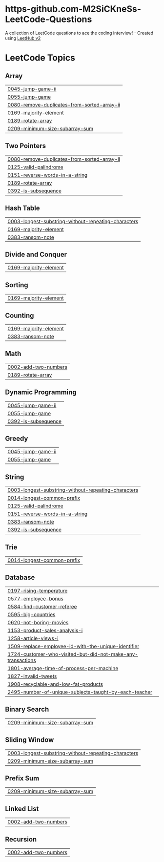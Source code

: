 # https-github.com-M2SiCKneSs-LeetCode-Questions
A collection of LeetCode questions to ace the coding interview! - Created using [LeetHub v2](https://github.com/arunbhardwaj/LeetHub-2.0)

<!---LeetCode Topics Start-->
# LeetCode Topics
## Array
|  |
| ------- |
| [0045-jump-game-ii](https://github.com/M2SiCKneSs/https-github.com-M2SiCKneSs-LeetCode-Questions/tree/master/0045-jump-game-ii) |
| [0055-jump-game](https://github.com/M2SiCKneSs/https-github.com-M2SiCKneSs-LeetCode-Questions/tree/master/0055-jump-game) |
| [0080-remove-duplicates-from-sorted-array-ii](https://github.com/M2SiCKneSs/https-github.com-M2SiCKneSs-LeetCode-Questions/tree/master/0080-remove-duplicates-from-sorted-array-ii) |
| [0169-majority-element](https://github.com/M2SiCKneSs/https-github.com-M2SiCKneSs-LeetCode-Questions/tree/master/0169-majority-element) |
| [0189-rotate-array](https://github.com/M2SiCKneSs/https-github.com-M2SiCKneSs-LeetCode-Questions/tree/master/0189-rotate-array) |
| [0209-minimum-size-subarray-sum](https://github.com/M2SiCKneSs/https-github.com-M2SiCKneSs-LeetCode-Questions/tree/master/0209-minimum-size-subarray-sum) |
## Two Pointers
|  |
| ------- |
| [0080-remove-duplicates-from-sorted-array-ii](https://github.com/M2SiCKneSs/https-github.com-M2SiCKneSs-LeetCode-Questions/tree/master/0080-remove-duplicates-from-sorted-array-ii) |
| [0125-valid-palindrome](https://github.com/M2SiCKneSs/https-github.com-M2SiCKneSs-LeetCode-Questions/tree/master/0125-valid-palindrome) |
| [0151-reverse-words-in-a-string](https://github.com/M2SiCKneSs/https-github.com-M2SiCKneSs-LeetCode-Questions/tree/master/0151-reverse-words-in-a-string) |
| [0189-rotate-array](https://github.com/M2SiCKneSs/https-github.com-M2SiCKneSs-LeetCode-Questions/tree/master/0189-rotate-array) |
| [0392-is-subsequence](https://github.com/M2SiCKneSs/https-github.com-M2SiCKneSs-LeetCode-Questions/tree/master/0392-is-subsequence) |
## Hash Table
|  |
| ------- |
| [0003-longest-substring-without-repeating-characters](https://github.com/M2SiCKneSs/https-github.com-M2SiCKneSs-LeetCode-Questions/tree/master/0003-longest-substring-without-repeating-characters) |
| [0169-majority-element](https://github.com/M2SiCKneSs/https-github.com-M2SiCKneSs-LeetCode-Questions/tree/master/0169-majority-element) |
| [0383-ransom-note](https://github.com/M2SiCKneSs/https-github.com-M2SiCKneSs-LeetCode-Questions/tree/master/0383-ransom-note) |
## Divide and Conquer
|  |
| ------- |
| [0169-majority-element](https://github.com/M2SiCKneSs/https-github.com-M2SiCKneSs-LeetCode-Questions/tree/master/0169-majority-element) |
## Sorting
|  |
| ------- |
| [0169-majority-element](https://github.com/M2SiCKneSs/https-github.com-M2SiCKneSs-LeetCode-Questions/tree/master/0169-majority-element) |
## Counting
|  |
| ------- |
| [0169-majority-element](https://github.com/M2SiCKneSs/https-github.com-M2SiCKneSs-LeetCode-Questions/tree/master/0169-majority-element) |
| [0383-ransom-note](https://github.com/M2SiCKneSs/https-github.com-M2SiCKneSs-LeetCode-Questions/tree/master/0383-ransom-note) |
## Math
|  |
| ------- |
| [0002-add-two-numbers](https://github.com/M2SiCKneSs/https-github.com-M2SiCKneSs-LeetCode-Questions/tree/master/0002-add-two-numbers) |
| [0189-rotate-array](https://github.com/M2SiCKneSs/https-github.com-M2SiCKneSs-LeetCode-Questions/tree/master/0189-rotate-array) |
## Dynamic Programming
|  |
| ------- |
| [0045-jump-game-ii](https://github.com/M2SiCKneSs/https-github.com-M2SiCKneSs-LeetCode-Questions/tree/master/0045-jump-game-ii) |
| [0055-jump-game](https://github.com/M2SiCKneSs/https-github.com-M2SiCKneSs-LeetCode-Questions/tree/master/0055-jump-game) |
| [0392-is-subsequence](https://github.com/M2SiCKneSs/https-github.com-M2SiCKneSs-LeetCode-Questions/tree/master/0392-is-subsequence) |
## Greedy
|  |
| ------- |
| [0045-jump-game-ii](https://github.com/M2SiCKneSs/https-github.com-M2SiCKneSs-LeetCode-Questions/tree/master/0045-jump-game-ii) |
| [0055-jump-game](https://github.com/M2SiCKneSs/https-github.com-M2SiCKneSs-LeetCode-Questions/tree/master/0055-jump-game) |
## String
|  |
| ------- |
| [0003-longest-substring-without-repeating-characters](https://github.com/M2SiCKneSs/https-github.com-M2SiCKneSs-LeetCode-Questions/tree/master/0003-longest-substring-without-repeating-characters) |
| [0014-longest-common-prefix](https://github.com/M2SiCKneSs/https-github.com-M2SiCKneSs-LeetCode-Questions/tree/master/0014-longest-common-prefix) |
| [0125-valid-palindrome](https://github.com/M2SiCKneSs/https-github.com-M2SiCKneSs-LeetCode-Questions/tree/master/0125-valid-palindrome) |
| [0151-reverse-words-in-a-string](https://github.com/M2SiCKneSs/https-github.com-M2SiCKneSs-LeetCode-Questions/tree/master/0151-reverse-words-in-a-string) |
| [0383-ransom-note](https://github.com/M2SiCKneSs/https-github.com-M2SiCKneSs-LeetCode-Questions/tree/master/0383-ransom-note) |
| [0392-is-subsequence](https://github.com/M2SiCKneSs/https-github.com-M2SiCKneSs-LeetCode-Questions/tree/master/0392-is-subsequence) |
## Trie
|  |
| ------- |
| [0014-longest-common-prefix](https://github.com/M2SiCKneSs/https-github.com-M2SiCKneSs-LeetCode-Questions/tree/master/0014-longest-common-prefix) |
## Database
|  |
| ------- |
| [0197-rising-temperature](https://github.com/M2SiCKneSs/https-github.com-M2SiCKneSs-LeetCode-Questions/tree/master/0197-rising-temperature) |
| [0577-employee-bonus](https://github.com/M2SiCKneSs/https-github.com-M2SiCKneSs-LeetCode-Questions/tree/master/0577-employee-bonus) |
| [0584-find-customer-referee](https://github.com/M2SiCKneSs/https-github.com-M2SiCKneSs-LeetCode-Questions/tree/master/0584-find-customer-referee) |
| [0595-big-countries](https://github.com/M2SiCKneSs/https-github.com-M2SiCKneSs-LeetCode-Questions/tree/master/0595-big-countries) |
| [0620-not-boring-movies](https://github.com/M2SiCKneSs/https-github.com-M2SiCKneSs-LeetCode-Questions/tree/master/0620-not-boring-movies) |
| [1153-product-sales-analysis-i](https://github.com/M2SiCKneSs/https-github.com-M2SiCKneSs-LeetCode-Questions/tree/master/1153-product-sales-analysis-i) |
| [1258-article-views-i](https://github.com/M2SiCKneSs/https-github.com-M2SiCKneSs-LeetCode-Questions/tree/master/1258-article-views-i) |
| [1509-replace-employee-id-with-the-unique-identifier](https://github.com/M2SiCKneSs/https-github.com-M2SiCKneSs-LeetCode-Questions/tree/master/1509-replace-employee-id-with-the-unique-identifier) |
| [1724-customer-who-visited-but-did-not-make-any-transactions](https://github.com/M2SiCKneSs/https-github.com-M2SiCKneSs-LeetCode-Questions/tree/master/1724-customer-who-visited-but-did-not-make-any-transactions) |
| [1801-average-time-of-process-per-machine](https://github.com/M2SiCKneSs/https-github.com-M2SiCKneSs-LeetCode-Questions/tree/master/1801-average-time-of-process-per-machine) |
| [1827-invalid-tweets](https://github.com/M2SiCKneSs/https-github.com-M2SiCKneSs-LeetCode-Questions/tree/master/1827-invalid-tweets) |
| [1908-recyclable-and-low-fat-products](https://github.com/M2SiCKneSs/https-github.com-M2SiCKneSs-LeetCode-Questions/tree/master/1908-recyclable-and-low-fat-products) |
| [2495-number-of-unique-subjects-taught-by-each-teacher](https://github.com/M2SiCKneSs/https-github.com-M2SiCKneSs-LeetCode-Questions/tree/master/2495-number-of-unique-subjects-taught-by-each-teacher) |
## Binary Search
|  |
| ------- |
| [0209-minimum-size-subarray-sum](https://github.com/M2SiCKneSs/https-github.com-M2SiCKneSs-LeetCode-Questions/tree/master/0209-minimum-size-subarray-sum) |
## Sliding Window
|  |
| ------- |
| [0003-longest-substring-without-repeating-characters](https://github.com/M2SiCKneSs/https-github.com-M2SiCKneSs-LeetCode-Questions/tree/master/0003-longest-substring-without-repeating-characters) |
| [0209-minimum-size-subarray-sum](https://github.com/M2SiCKneSs/https-github.com-M2SiCKneSs-LeetCode-Questions/tree/master/0209-minimum-size-subarray-sum) |
## Prefix Sum
|  |
| ------- |
| [0209-minimum-size-subarray-sum](https://github.com/M2SiCKneSs/https-github.com-M2SiCKneSs-LeetCode-Questions/tree/master/0209-minimum-size-subarray-sum) |
## Linked List
|  |
| ------- |
| [0002-add-two-numbers](https://github.com/M2SiCKneSs/https-github.com-M2SiCKneSs-LeetCode-Questions/tree/master/0002-add-two-numbers) |
## Recursion
|  |
| ------- |
| [0002-add-two-numbers](https://github.com/M2SiCKneSs/https-github.com-M2SiCKneSs-LeetCode-Questions/tree/master/0002-add-two-numbers) |
<!---LeetCode Topics End-->
